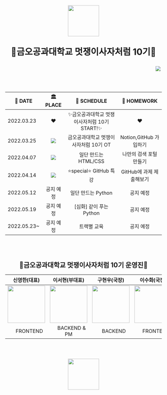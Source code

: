<div align="center">
<h1>
  <img src ="https://user-images.githubusercontent.com/90851865/163090775-476053ec-5bc1-4db6-ae9b-05d354e595ad.png" height="100">
  
  🦁금오공과대학교 멋쟁이사자처럼 10기🦁
  
</h1>
<p align="right">
  <a href="https://www.instagram.com/likelionkumoh/"><img src="https://img.shields.io/badge/Instagram-E4405F?style=flat-square&logo=Instagram&logoColor=white&link=https://www.instagram.com/likelionkumoh/"/></a>&nbsp 
  
</p>
  
<br><br>
  
|📅 DATE |🏛 PLACE|📖 SCHEDULE|📝 HOMEWORK |
|----|:-----:|:-----------:|:--------:|
|2022.03.23|❤️|✨금오공과대학교 멋쟁이사자처럼 10기 START!✨|❤️|
|2022.03.25|<img src="https://img.shields.io/badge/도서관 5층 세미나실-F6C915?logo=Home Assistant Community Store&logoColor=white"/>|금오공과대학교 멋쟁이사자처럼 10기 OT| Notion,GitHub 가입하기|
|2022.04.07| <img src="https://img.shields.io/badge/Kumoh likelion Discord-5865F2?logo=Discord&logoColor=white"/>| 일단 만드는 HTML/CSS| 나만의 검색 포털 만들기|
|2022.04.14| <img src="https://img.shields.io/badge/도서관 5층 세미나실-F6C915?logo=Home Assistant Community Store&logoColor=white"/>|  ⭐️special⭐️ GitHub 특강| GitHub에 과제 제출해보기|
|2022.05.12|공지 예정| 일단 만드는 Python |공지 예정|
|2022.05.19|공지 예정| [심화] 같이 푸는 Python |공지 예정|
|2022.05.23~|공지 예정| 트랙별 교육 |공지 예정|
  
 <br><br>

 <h2 align="center">
   🦁금오공과대학교 멋쟁이사자처럼 10기 운영진🦁
  </h2>
  
| 신영한(대표) | 이서현(부대표) | 구현우(국장) | 이수화(국장) | 안재현(국장) |
|:------:|:------: |:------: | :------:  | :------: |
| <a href="https://github.com/syhan7516"><img src="https://avatars.githubusercontent.com/u/83218200?v=4" width="120px"/></a> | <a href="https://github.com/kathyleesh"><img src="https://avatars.githubusercontent.com/u/90851865?v=4" width="120px"/></a> | <a href="https://github.com/GHWooo"><img src="https://avatars.githubusercontent.com/u/88186460?v=4" width="120px"/></a> |  <a href="https://github.com/shlee0820"><img src="https://avatars.githubusercontent.com/u/72565083?s=96&v=4" width="120px"/></a> | <a href="https://github.com/JaeHyunGround"><img src="https://avatars.githubusercontent.com/u/97944429?s=96&v=4" width="120px"/></a> 
| <img src="https://user-images.githubusercontent.com/90851865/163164439-0e745a84-e211-4389-b91a-a443f73d52ec.png" width="15px"/> FRONTEND | <img src="https://user-images.githubusercontent.com/90851865/163164464-ae119695-036c-41a6-8a55-ad062200d650.png" width="15px"/> BACKEND & PM | <img src="https://user-images.githubusercontent.com/90851865/163164464-ae119695-036c-41a6-8a55-ad062200d650.png" width="15px"/> BACKEND | <img src="https://user-images.githubusercontent.com/90851865/163164439-0e745a84-e211-4389-b91a-a443f73d52ec.png" width="15px"/> FRONTEND | <img src="https://user-images.githubusercontent.com/90851865/163164439-0e745a84-e211-4389-b91a-a443f73d52ec.png" width="15px"/> FRONTEND |


 <br><br>
  
<img src="https://user-images.githubusercontent.com/90851865/163094866-57cee840-9dec-497f-86f2-b283f8b1aca0.png" height="100">
